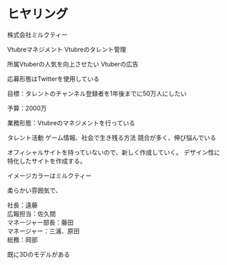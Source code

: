 # ヒヤリング

株式会社ミルクティー

Vtubreマネジメント
Vtubreのタレント管理

所属Vtuberの人気を向上させたい
Vtuberの広告

応募形態はTwitterを使用している

目標：タレントのチャンネル登録者を1年後までに50万人にしたい

予算：2000万

業務形態：Vtubreのマネジメントを行っている

タレント活動
ゲーム情報、社会で生き残る方法
競合が多く、伸び悩んでいる

オフィシャルサイトを持っていないので、新しく作成していく。
デザイン性に特化したサイトを作成する。

イメージカラーはミルクティー

柔らかい雰囲気で、

社長：遠藤  
広報担当：佐久間  
マネージャー部長：藤田  
マネージャー：三浦、原田  
総務：岡部

既に3Dのモデルがある
